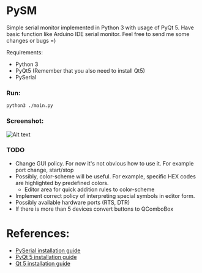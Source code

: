 # PySM

Simple serial monitor implemented in Python 3 with usage of PyQt 5. Have basic
function like Arduino IDE serial monitor. Feel free to send me some changes or
bugs =)

Requirements:
- Python 3
- PyQt5 (Remember that you also need to install Qt5)
- PySerial 

### Run:
```
python3 ./main.py
```

### Screenshot:

![Alt text](https://github.com/alberand/PySM/blob/master/stuff/screenshot.png?raw=true "PySM screenshot.")

### TODO
 - Change GUI policy. For now it's not obvious how to use it. For example port
   change, start/stop
 - Possibly, color-scheme will be useful. For example, specific HEX codes are
   highlighted by predefined colors. 
    - Editor area for quick addition rules to color-scheme
 - Implement correct policy of interpreting special symbols in editor form.
 - Possibly available hardware ports (RTS, DTR)
 - If there is more than 5 devices convert buttons to QComboBox

References:
===============================================================================
- [PySerial installation guide](http://pyserial.readthedocs.io/en/latest/pyserial.html)
- [PyQt 5 installation guide](http://pyqt.sourceforge.net/Docs/PyQt5/installation.html)
- [Qt 5 installation guide](https://wiki.qt.io/Install_Qt_5_on_Ubuntu)

